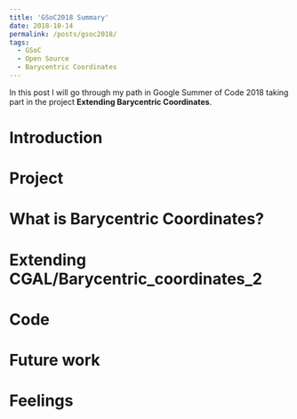 ```yaml
---
title: 'GSoC2018 Summary'
date: 2018-10-14
permalink: /posts/gsoc2018/
tags:
  - GSoC
  - Open Source
  - Barycentric Coordinates
---
```


In this post I will go through my path in Google Summer of Code 2018 taking part in the project **Extending Barycentric Coordinates**.

Introduction
======

Project 
======

What is Barycentric Coordinates?
======

Extending CGAL/Barycentric_coordinates_2
======

Code
======

Future work
======

Feelings
======
